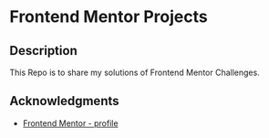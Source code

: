 # Frontend Mentor Projects

## Description

This Repo is to share my solutions of Frontend Mentor Challenges.

## Acknowledgments

* [Frontend Mentor - profile](https://www.frontendmentor.io/profile/Leandr0SmS)
